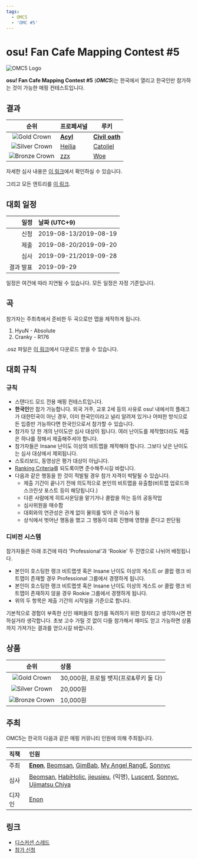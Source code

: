 ```yaml
---
tags:
  - OMC5
  - 'OMC #5'
---
```


# osu! Fan Cafe Mapping Contest #5 

![OMC5 Logo](img/Banner.jpg)

**osu! Fan Cafe Mapping Contest #5** (***OMC5***)는 한국에서 열리고 한국인만 참가하는 것이 가능한 매핑 컨테스트입니다.

## 결과
| 순위 | 프로페셔널 | 루키 |
| :--: | -- | -- |
| ![Gold Crown](/wiki/shared/GCrown.png "1st place") | **[Acyl](https://osu.ppy.sh/users/1943309)** | **[Civil oath](https://osu.ppy.sh/users/3216107)** |
| ![Silver Crown](/wiki/shared/SCrown.png "2nd place") | [Heilia](https://osu.ppy.sh/users/9823042) | [Catoliel](https://osu.ppy.sh/users/1533041) |
| ![Bronze Crown](/wiki/shared/BCrown.png "3rd place") | [zzx](https://osu.ppy.sh/users/1872936) | [Woe](https://osu.ppy.sh/users/9858638) |

자세한 심사 내용은 [이 링크](https://docs.google.com/spreadsheets/d/1XcatH4cPfmkyftx2bRMVRDP7X2AjHzHfbI_XCw3WC8g/edit?usp=sharing)에서 확인하실 수 있습니다.

그리고 모든 엔트리를 [이 링크](https://drive.google.com/file/d/1aXOoho30aDQ_RGlx61hethCmpRfV797w/view).

## 대회 일정

| 일정 | 날짜 (UTC+9) |
| --: | :-- |
| 신청 | 2019-08-13/2019-08-19 |
| 제출 | 2019-08-20/2019-09-20 |
| 심사 | 2019-09-21/2019-09-28 |
| 결과 발표 | 2019-09-29 |

일정은 여건에 따라 지연될 수 있습니다. 모든 일정은 자정 기준입니다.

## 곡

 참가자는 주최측에서 준비한 두 곡으로만 맵을 제작하게 됩니다. 

 1. HyuN - Absolute
 2. Cranky - R176

 .osz 파일은 [이 링크](https://drive.google.com/drive/folders/1RGEL2DPoO1Cl1zSnQtKprRB-C-4ZEMxo?usp=sharing)에서 다운로드 받을 수 있습니다.

## 대회 규칙

### 규칙


- 스탠다드 모드 전용 매핑 컨테스트입니다.
- **한국인**만 참가 가능합니다. 외국 거주, 교포 2세 등의 사유로 osu! 내에서의 플래그가 대한민국이 아닌 경우, 이미 한국인이라고 널리 알려져 있거나 어떠한 방식으로든 입증만 가능하다면 한국인으로서 참가할 수 있습니다.
- 참가자 당 한 개의 난이도만 심사 대상이 됩니다. 여러 난이도를 제작했더라도 제출은 하나를 정해서 제출해주셔야 합니다. 
- 참가자들은 Insane 난이도 이상의 비트맵을 제작해야 합니다. 그보다 낮은 난이도는 심사 대상에서 제외됩니다. 
- 스토리보드, 동영상은 평가 대상이 아닙니다.
- [Ranking Criteria](/wiki/Ranking_Criteria)를 되도록이면 준수해주시길 바랍니다.
- 다음과 같은 행동을 한 것이 적발될 경우 참가 자격이 박탈될 수 있습니다. 
    - 제출 기간이 끝나기 전에 의도적으로 본인의 비트맵을 유출함(비트맵 업로드와 스크린샷 포스트 등이 해당됩니다.) 
    - 다른 사람에게 히트사운딩을 맡기거나 콜랍을 하는 등의 공동작업
    - 심사위원을 매수함 
    - 대회와의 연관성은 관계 없이 물의를 빚어 큰 이슈가 됨 
    - 상식에서 벗어난 행동을 했고 그 행동이 대회 진행에 영향을 준다고 판단됨

### 디비전 시스템


참가자들은 아래 조건에 따라 'Professional'과 'Rookie' 두 진영으로 나뉘어 배정됩니다. 
- 본인이 호스팅한 랭크 비트맵셋 혹은 Insane 난이도 이상의 게스트 or 콜랍 랭크 비트맵이 존재할 경우 Professional 그룹에서 경쟁하게 됩니다. 
- 본인이 호스팅한 랭크 비트맵셋 혹은 Insane 난이도 이상의 게스트 or 콜랍 랭크 비트맵이 존재하지 않을 경우 Rookie 그룹에서 경쟁하게 됩니다. 
- 위의 두 항목은 제출 기간의 시작일을 기준으로 합니다. 

기본적으로 경험이 부족한 신인 매퍼들의 참가를 독려하기 위한 장치라고 생각하시면 편하실거라 생각합니다. 초보 고수 가릴 것 없이 다들 참가해서 재미도 얻고 가능하면 상품까지 가져가는 결과를 얻으시길 바랍니다. 

## 상품
| 순위 | 상품 |
| :-: | :-- |
| ![Gold Crown](/wiki/shared/GCrown.png "1st place") | 30,000원, 프로필 뱃지(프로&루키 둘 다) |
| ![Silver Crown](/wiki/shared/SCrown.png "2nd place") | 20,000원 |
| ![Bronze Crown](/wiki/shared/BCrown.png "3rd place") | 10,000원 |

## 주최

OMC5는 한국의 다음과 같은 매핑 커뮤니티 인원에 의해 주최됩니다.

| 직책 | 인원 |
| :-- | :-- |
| 주최 | **[Enon](https://osu.ppy.sh/users/2043401)**, [Beomsan](https://osu.ppy.sh/users/3626063), [GimBab](https://osu.ppy.sh/users/3141964), [My Angel RangE](https://osu.ppy.sh/users/6336713), [Sonnyc](https://osu.ppy.sh/users/11771) |
| 심사 | [Beomsan](https://osu.ppy.sh/users/3626063), [HabiHolic](https://osu.ppy.sh/users/1974436), [jieusieu](https://osu.ppy.sh/users/759439), (익명), [Luscent](https://osu.ppy.sh/users/2688581), [Sonnyc](https://osu.ppy.sh/users/11771), [Ujimatsu Chiya](https://osu.ppy.sh/users/3789302) |
| 디자인 | [Enon](https://osu.ppy.sh/users/2043401) |

## 링크

- [디스커션 스레드](https://osu.ppy.sh/community/forums/topics/937258)
- [참가 신청](https://forms.gle/RwDTZNyLS1A8z2Bu9)

